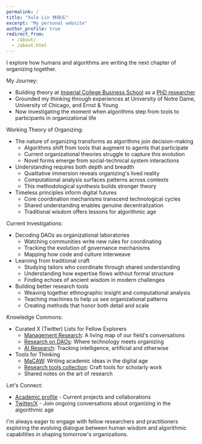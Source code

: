 ```yaml
---
permalink: /
title: "Xule Lin 林徐乐"
excerpt: "My personal website"
author_profile: true
redirect_from:
  - /about/
  - /about.html
---
```


I explore how humans and algorithms are writing the next chapter of organizing together.

My Journey:
* Building theory at [Imperial College Business School](https://www.imperial.ac.uk/business-school/faculty-research/academic-areas/management-entrepreneurship/) as a [PhD researcher](https://www.imperial.ac.uk/people/xule.lin)
* Grounded my thinking through experiences at University of Notre Dame, University of Chicago, and Ernst & Young
* Now investigating the moment when algorithms step from tools to participants in organizational life

Working Theory of Organizing:
* The nature of organizing transforms as algorithms join decision-making
    * Algorithms shift from tools that augment to agents that participate
    * Current organizational theories struggle to capture this evolution
    * Novel forms emerge from social-technical system interactions
* Understanding requires both depth and breadth
    * Qualitative immersion reveals organizing's lived reality
    * Computational analysis surfaces patterns across contexts
    * This methodological synthesis builds stronger theory
* Timeless principles inform digital futures
    * Core coordination mechanisms transcend technological cycles
    * Shared understanding enables genuine decentralization
    * Traditional wisdom offers lessons for algorithmic age

Current Investigations:
* Decoding DAOs as organizational laboratories
    * Watching communities write new rules for coordinating
    * Tracking the evolution of governance mechanisms
    * Mapping how code and culture interweave
* Learning from traditional craft
    * Studying tailors who coordinate through shared understanding
    * Understanding how expertise flows without formal structure
    * Finding echoes of ancient wisdom in modern challenges
* Building better research tools
    * Weaving together ethnographic insight and computational analysis
    * Teaching machines to help us see organizational patterns
    * Creating methods that honor both detail and scale

Knowledge Commons:
* Curated X (Twitter) Lists for Fellow Explorers
    * [Management Research](https://twitter.com/i/lists/1186983495517773825): A living map of our field's conversations
    * [Research on DAOs](https://twitter.com/i/lists/1176535611269898240): Where technology meets organizing
    * [AI Research](https://twitter.com/i/lists/1761815451116413191): Tracking intelligence, artificial and otherwise
* Tools for Thinking
    * [MaCAW](https://linxule.com/posts/2023/10/macaw/): Writing academic ideas in the digital age
    * [Research tools collection](https://github.com/linxule/themes): Craft tools for scholarly work
    * Shared notes on the art of research

Let's Connect:
* [Academic profile](https://www.imperial.ac.uk/people/xule.lin) - Current projects and collaborations
* [Twitter/X](https://twitter.com/linxule) - Join ongoing conversations about organizing in the algorithmic age

I'm always eager to engage with fellow researchers and practitioners exploring the evolving dialogue between human wisdom and algorithmic capabilities in shaping tomorrow's organizations.